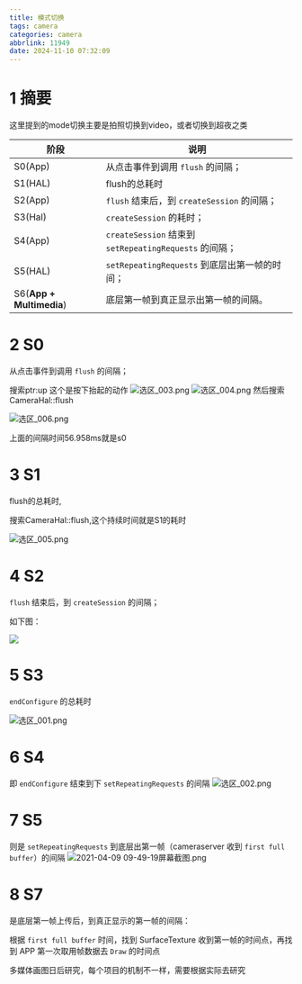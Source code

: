 ```yaml
---
title: 模式切换
tags: camera
categories: camera
abbrlink: 11949
date: 2024-11-10 07:32:09
---
```


# 1 摘要

这里提到的mode切换主要是拍照切换到video，或者切换到超夜之类

| 阶段                     | 说明                                                   |
| ------------------------ | ------------------------------------------------------ |
| S0(App)                  | 从点击事件到调用 `flush` 的间隔；                      |
| S1(HAL)                  | flush的总耗时                                          |
| S2(App)                  | `flush` 结束后，到 `createSession` 的间隔；            |
| S3(Hal)                  | `createSession` 的耗时；                               |
| S4(App)                  | `createSession` 结束到 `setRepeatingRequests` 的间隔； |
| S5(HAL)                  | `setRepeatingRequests` 到底层出第一帧的时间；          |
| S6(**App + Multimedia**) | 底层第一帧到真正显示出第一帧的间隔。                   |



# 2 S0

从点击事件到调用 `flush` 的间隔；

搜索ptr:up 
这个是按下抬起的动作
![选区_003.png](https://i.loli.net/2021/04/09/B8yZztXA1hR7urT.png)
![选区_004.png](https://i.loli.net/2021/04/09/RYChKUed5HTM1IA.png)
然后搜索CameraHal::flush

![选区_006.png](https://i.loli.net/2021/04/09/2oaSdCM1zYVxg48.png)


上面的间隔时间56.958ms就是s0

# 3 S1

  flush的总耗时,

搜索CameraHal::flush,这个持续时间就是S1的耗时

![选区_005.png](https://i.loli.net/2021/04/09/FiMa7me4VRK2H1h.png)

# 4 S2

`flush` 结束后，到 `createSession` 的间隔；

如下图：

![](https://i.loli.net/2021/04/09/Kcr9st7LDgWNmOJ.png)

# 5 S3

`endConfigure` 的总耗时

![选区_001.png](https://i.loli.net/2021/04/09/6t3oGNqIkuDz58Z.png)

# 6 S4
即 `endConfigure` 结束到下 `setRepeatingRequests` 的间隔
![选区_002.png](https://i.loli.net/2021/04/09/jg6okQ9WwcMBPLX.png)

# 7 S5

则是 `setRepeatingRequests` 到底层出第一帧（cameraserver 收到 `first full buffer`）的间隔
![2021-04-09 09-49-19屏幕截图.png](https://i.loli.net/2021/04/09/ZFn2C75TaGAI9ib.png)

# 8 S7

是底层第一帧上传后，到真正显示的第一帧的间隔：

根据 `first full buffer` 时间，找到 SurfaceTexture 收到第一帧的时间点，再找到 APP 第一次取用帧数据去 `Draw` 的时间点

多媒体画图日后研究，每个项目的机制不一样，需要根据实际去研究